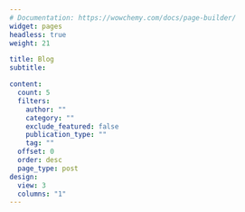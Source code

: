 ```yaml
---
# Documentation: https://wowchemy.com/docs/page-builder/
widget: pages
headless: true
weight: 21

title: Blog
subtitle:

content:
  count: 5
  filters:
    author: ""
    category: ""
    exclude_featured: false
    publication_type: ""
    tag: ""
  offset: 0
  order: desc
  page_type: post
design:
  view: 3
  columns: "1"
---
```

